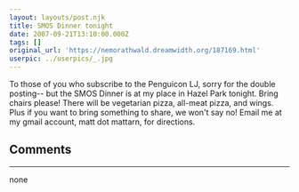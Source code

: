 ```yaml
---
layout: layouts/post.njk
title: SMOS Dinner tonight
date: 2007-09-21T13:10:00.000Z
tags: []
original_url: 'https://nemorathwald.dreamwidth.org/187169.html'
userpic: ../userpics/_.jpg
---
```

To those of you who subscribe to the Penguicon LJ, sorry for the double posting-- but the SMOS Dinner is at my place in Hazel Park tonight. Bring chairs please! There will be vegetarian pizza, all-meat pizza, and wings. Plus if you want to bring something to share, we won't say no! Email me at my gmail account, matt dot mattarn, for directions.

## Comments

---

none
